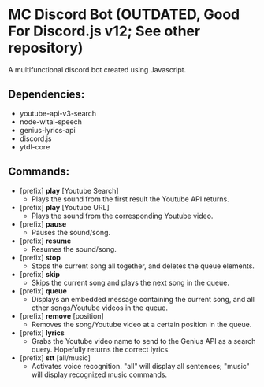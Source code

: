 # MC Discord Bot (OUTDATED, Good For Discord.js v12; See other repository)
 A multifunctional discord bot created using Javascript.

## Dependencies:
- youtube-api-v3-search
- node-witai-speech
- genius-lyrics-api
- discord.js
- ytdl-core

## Commands:
- \[prefix\] **play** \[Youtube Search\]
  - Plays the sound from the first result the Youtube API returns.
- \[prefix\] **play** \[Youtube URL\]
  - Plays the sound from the corresponding Youtube video.
- \[prefix\] **pause**
  - Pauses the sound/song.
- \[prefix\] **resume**
  - Resumes the sound/song.
- \[prefix\] **stop**
  - Stops the current song all together, and deletes the queue elements.
- \[prefix\] **skip**
  - Skips the current song and plays the next song in the queue.
- \[prefix\] **queue**
  - Displays an embedded message containing the current song, and all other songs/Youtube videos in the queue.
- \[prefix\] **remove** \[position\]
  - Removes the song/Youtube video at a certain position in the queue.
- \[prefix\] **lyrics**
  - Grabs the Youtube video name to send to the Genius API as a search query. Hopefully returns the correct lyrics.
- \[prefix\] **stt** \[all/music\]
  - Activates voice recognition. "all" will display all sentences; "music" will display recognized music commands.

